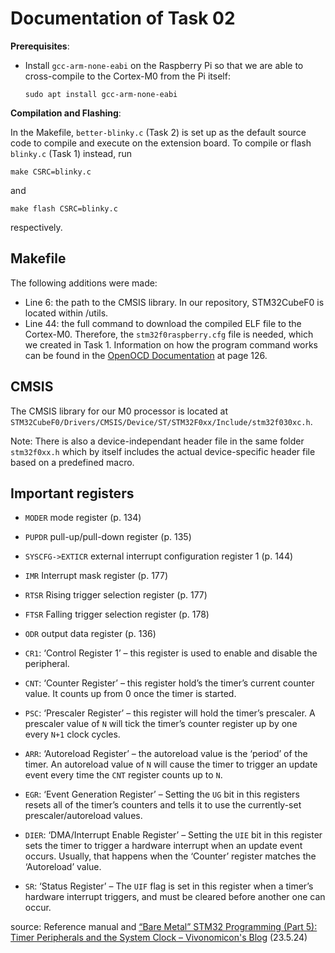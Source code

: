 # Documentation of Task 02

**Prerequisites**:

- Install `gcc-arm-none-eabi` on the Raspberry Pi so that we are able to cross-compile to the Cortex-M0 from the Pi itself:
  
  ```
  sudo apt install gcc-arm-none-eabi
  ```

**Compilation and Flashing**:

In the Makefile, `better-blinky.c` (Task 2) is set up as the default source code to compile and execute on the extension board.
To compile or flash `blinky.c` (Task 1) instead, run
```
make CSRC=blinky.c
```
and
```
make flash CSRC=blinky.c
```
respectively.

## Makefile

The following additions were made:

- Line 6: the path to the CMSIS library. In our repository, STM32CubeF0 is located within /utils.
- Line 44: the full command to download the compiled ELF file to the Cortex-M0. Therefore, the `stm32f0raspberry.cfg` file is needed, which we created in Task 1. Information on how the program command works can be found in the [OpenOCD Documentation](https://openocd.org/doc-release/pdf/openocd.pdf) at page 126.


## CMSIS

The CMSIS library for our M0 processor is located at `STM32CubeF0/Drivers/CMSIS/Device/ST/STM32F0xx/Include/stm32f030xc.h`.  

Note: There is also a device-independant header file in the same folder `stm32f0xx.h` which by itself includes the actual device-specific header file based on a predefined macro.

## Important registers

- `MODER` mode register (p. 134)

- `PUPDR` pull-up/pull-down register (p. 135)

- `SYSCFG->EXTICR` external interrupt configuration register 1 (p. 144)

- `IMR` Interrupt mask register (p. 177)

- `RTSR` Rising trigger selection register (p. 177)

- `FTSR` Falling trigger selection register (p. 178)

- `ODR` output data register (p. 136)

- `CR1`: ‘Control Register 1’ – this register is used to enable and disable the peripheral.

- `CNT`: ‘Counter Register’ – this register hold’s the timer’s current counter value. It counts up from 0 once the timer is started.

- `PSC`: ‘Prescaler Register’ – this register will hold the timer’s prescaler. A prescaler value of `N` will tick the timer’s counter register up by one every `N+1` clock cycles.

- `ARR`: ‘Autoreload Register’ – the autoreload value is the ‘period’ of the timer. An autoreload value of `N` will cause the timer to trigger an update event every time the `CNT` register counts up to `N`.

- `EGR`: ‘Event Generation Register’ – Setting the `UG` bit in this registers resets all of the timer’s counters and tells it to use the currently-set prescaler/autoreload values.

- `DIER`: ‘DMA/Interrupt Enable Register’ – Setting the `UIE` bit
   in this register sets the timer to trigger a hardware interrupt when an
   update event occurs. Usually, that happens when the ‘Counter’ register 
  matches the ‘Autoreload’ value.

- `SR`: ‘Status Register’ – The `UIF` flag is set in this register when a timer’s hardware interrupt triggers, and must be cleared before another one can occur.

source: Reference manual and [“Bare Metal” STM32 Programming (Part 5): Timer Peripherals and the System Clock &#8211; Vivonomicon&#039;s Blog](https://vivonomicon.com/2018/05/20/bare-metal-stm32-programming-part-5-timer-peripherals-and-the-system-clock/) (23.5.24)